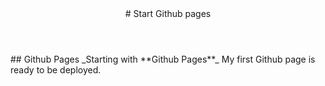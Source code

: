 <header> # Start Github pages </header>
## Github Pages
_Starting with **Github Pages**_
My first Github page is ready to be deployed.
